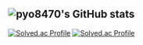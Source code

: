 
<!--
**pyo8470/pyo8470** is a ✨ _special_ ✨ repository because its `README.md` (this file) appears on your GitHub profile.

Here are some ideas to get you started:

- 🔭 I’m currently working on ...
- 🌱 I’m currently learning ...
- 👯 I’m looking to collaborate on ...
- 🤔 I’m looking for help with ...
- 💬 Ask me about ...
- 📫 How to reach me: ...
- 😄 Pronouns: ...
- ⚡ Fun fact: ...
-->

![pyo8470's GitHub stats](https://github-readme-stats.vercel.app/api?username=pyo8470&show_icons=true&theme=radical)
---
[![Solved.ac Profile](http://mazassumnida.wtf/api/v2/generate_badge?boj=pyo8470)](https://solved.ac/pyo8470
)
[![Solved.ac Profile](http://mazassumnida.wtf/api/v2/generate_badge?boj=pyo8470)](https://solved.ac/cgantro
)
